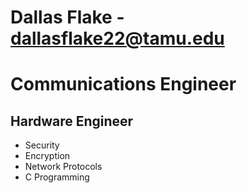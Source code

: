 # Dallas Flake - dallasflake22@tamu.edu
# Communications Engineer
## Hardware Engineer
- Security
- Encryption
- Network Protocols
- C Programming
